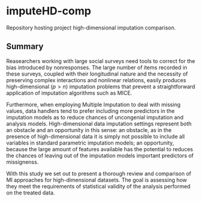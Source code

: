 # imputeHD-comp
Repository hosting project high-dimensional imputation comparison.

## Summary
Reasearchers working with large social surveys need tools to correct for the bias introduced by nonresponses.
The large number of items recorded in these surveys, coupled with their longitudinal nature and the necessity
of preserving complex interactions and nonlinear relations, easily produces high-dimensional ($p>n$) imputation 
problems that prevent a straightforward application of imputation algorithms such as MICE.

Furthermore, when employing Multiple Imputation to deal with missing values, data handlers tend to prefer including more
predictors in the imputation models as to reduce chances of uncongenial imputation and analysis models.
High-dimensional data imputation settings represent both an obstacle and an opportunity in this sense: 
an obstacle, as in the presence of high-dimensional data it is simply not possible to include all variables in 
standard parametric imputation models; 
an opportunity, because the large amount of features available has the potential to reduces the chances of 
leaving out of the imputation models important predictors of missignenss.

With this study we set out to present a thorough review and comparison of MI approaches for high-dimensional 
datasets. The goal is assessing how they meet the requirements of statistical validity of the analysis 
performed on the treated data.


